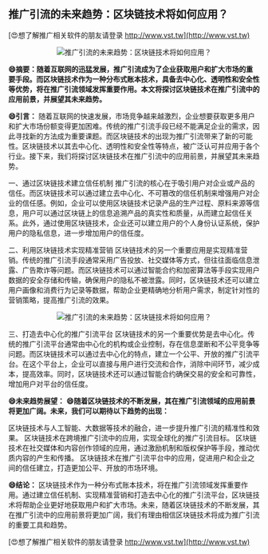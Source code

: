 ## **推广引流的未来趋势：区块链技术将如何应用？**

[😍想了解推广相关软件的朋友请登录 http://www.vst.tw](http://www.vst.tw)

 <center><img src="https://vst.tw/MP4/tuiguang/png/8.png" alt="推广引流的未来趋势：区块链技术将如何应用？"></center>

**😄摘要：随着互联网的迅猛发展，推广引流成为了企业获取用户和扩大市场的重要手段。而区块链技术作为一种分布式账本技术，具备去中心化、透明性和安全性等优势，将在推广引流领域发挥重要作用。本文将探讨区块链技术在推广引流中的应用前景，并展望其未来趋势。**

**😄引言：**
随着互联网的快速发展，市场竞争越来越激烈，企业想要获取更多用户和扩大市场份额变得更加困难。传统的推广引流手段已经不能满足企业的需求，因此寻找新的方法成为重要课题。而区块链技术的出现为推广引流带来了新的可能性。区块链技术以其去中心化、透明性和安全性等特点，被广泛认可并应用于各个行业。接下来，我们将探讨区块链技术在推广引流中的应用前景，并展望其未来趋势。

一、通过区块链技术建立信任机制
推广引流的核心在于吸引用户对企业或产品的信任。而区块链技术可以通过建立去中心化、不可篡改的信任机制来增强用户对企业的信任感。例如，企业可以使用区块链技术记录产品的生产过程、原料来源等信息，用户可以通过区块链上的信息追溯产品的真实性和质量，从而建立起信任关系。此外，通过使用区块链技术，企业还可以建立用户的个人身份认证系统，保护用户的隐私信息，进一步增加用户的信任度。

二、利用区块链技术实现精准营销
区块链技术的另一个重要应用是实现精准营销。传统的推广引流手段通常采用广告投放、社交媒体等方式，但往往面临信息泄露、广告欺诈等问题。而区块链技术可以通过智能合约和加密算法等手段实现用户数据的安全存储和传输，确保用户的隐私不被泄露。同时，区块链技术还可以建立用户画像和消费行为记录等数据，帮助企业更精确地分析用户需求，制定针对性的营销策略，提高推广引流的效果。

 <center><img src="https://vst.tw/MP4/tuiguang/png/7.png" alt="推广引流的未来趋势：区块链技术将如何应用？"></center>

三、打造去中心化的推广引流平台
区块链技术的另一个重要优势是去中心化。传统的推广引流平台通常由中心化的机构或企业控制，存在信息垄断和不公平竞争等问题。而区块链技术可以通过去中心化的特点，建立一个公平、开放的推广引流平台。在这个平台上，企业可以直接与用户进行交流和合作，消除中间环节，减少成本，提高效率。同时，区块链技术还可以通过智能合约确保交易的安全和可靠性，增加用户对平台的信任度。

**😄未来趋势展望：**
**😄随着区块链技术的不断发展，其在推广引流领域的应用前景将更加广阔。未来，我们可以期待以下趋势的出现：**

区块链技术与人工智能、大数据等技术的融合，进一步提升推广引流的精准性和效果。
区块链技术在跨境推广引流中的应用，实现全球化的推广引流目标。
区块链技术在社交媒体和内容创作领域的应用，通过激励机制和版权保护等手段，推动优质内容的产生和传播。
区块链技术在推广引流平台中的应用，促进用户和企业之间的信任建立，打造更加公平、开放的市场环境。

**😄结论：**
区块链技术作为一种分布式账本技术，将在推广引流领域发挥重要作用。通过建立信任机制、实现精准营销和打造去中心化的推广引流平台，区块链技术将帮助企业更好地获取用户和扩大市场。未来，随着区块链技术的不断发展，其在推广引流中的应用前景将更加广阔，我们有理由相信区块链技术将成为推广引流的重要工具和趋势。

[😍想了解推广相关软件的朋友请登录 http://www.vst.tw](http://www.vst.tw)



